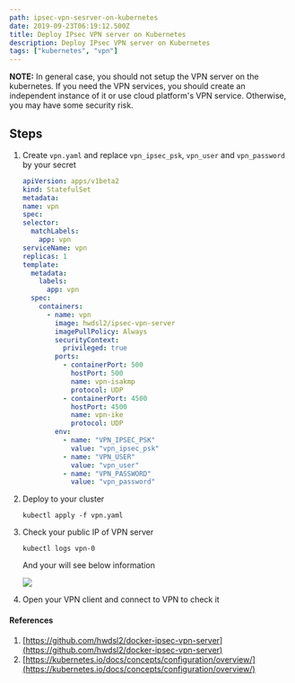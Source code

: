 ```yaml
---
path: ipsec-vpn-sesrver-on-kubernetes
date: 2019-09-23T06:19:12.500Z
title: Deploy IPsec VPN server on Kubernetes
description: Deploy IPsec VPN server on Kubernetes
tags: ["kubernetes", "vpn"]
---
```


**NOTE:** In general case, you should not setup the VPN server on the kubernetes. If you need the VPN services, you should create an independent instance of it or use cloud platform's VPN service. Otherwise, you may have some security risk.

## Steps

1. Create `vpn.yaml` and replace `vpn_ipsec_psk`, `vpn_user` and `vpn_password` by your secret
   ```yaml
   apiVersion: apps/v1beta2
   kind: StatefulSet
   metadata:
   name: vpn
   spec:
   selector:
     matchLabels:
       app: vpn
   serviceName: vpn
   replicas: 1
   template:
     metadata:
       labels:
         app: vpn
     spec:
       containers:
         - name: vpn
           image: hwdsl2/ipsec-vpn-server
           imagePullPolicy: Always
           securityContext:
             privileged: true
           ports:
             - containerPort: 500
               hostPort: 500
               name: vpn-isakmp
               protocol: UDP
             - containerPort: 4500
               hostPort: 4500
               name: vpn-ike
               protocol: UDP
           env:
             - name: "VPN_IPSEC_PSK"
               value: "vpn_ipsec_psk"
             - name: "VPN_USER"
               value: "vpn_user"
             - name: "VPN_PASSWORD"
               value: "vpn_password"
   ```
2. Deploy to your cluster
   ```
   kubectl apply -f vpn.yaml
   ```
3. Check your public IP of VPN server

   ```
   kubectl logs vpn-0
   ```

   And your will see below information

   ![](/assets/cleanshot-2019-09-23-at-14.35.42-2x.jpg)

4. Open your VPN client and connect to VPN to check it

#### References

1. [https://github.com/hwdsl2/docker-ipsec-vpn-server](https://github.com/hwdsl2/docker-ipsec-vpn-server)
1. [https://kubernetes.io/docs/concepts/configuration/overview/](https://kubernetes.io/docs/concepts/configuration/overview/)
